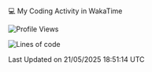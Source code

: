 💻 My Coding Activity in WakaTime
<!--START_SECTION:waka-->
![Profile Views](http://img.shields.io/badge/Profile%20Views-0-blue)

![Lines of code](https://img.shields.io/badge/From%20Hello%20World%20I%27ve%20Written-2.2%20million%20lines%20of%20code-blue)


 Last Updated on 21/05/2025 18:51:14 UTC
<!--END_SECTION:waka-->
